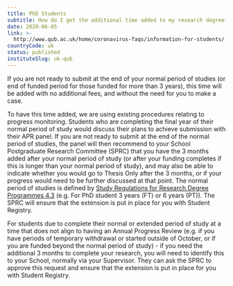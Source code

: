 ```yaml
---
title: PhD Students
subtitle: How do I get the additional time added to my research degree?
date: 2020-06-05
link: >-
  http://www.qub.ac.uk/home/coronavirus-faqs/information-for-students/
countryCode: uk
status: published
instituteSlug: uk-qub
---
```

If you are not ready to submit at the end of your normal period of studies (or end of funded period for those funded for more than 3 years), this time will be added with no additional fees, and without the need for you to make a case.

To have this time added, we are using existing procedures relating to progress monitoring. Students who are completing the final year of their normal period of study would discuss their plans to achieve submission with their APR panel. If you are not ready to submit at the end of the normal period of studies, the panel will then recommend to your School Postgraduate Research Committee (SPRC) that you have the 3 months added after your normal period of study (or after your funding completes if this is longer than your normal period of study), and may also be able to indicate whether you would go to Thesis Only after the 3 months, or if your progress would need to be further discussed at that point. The normal period of studies is defined by [Study Regulations for Research Degree Programmes 4.3](http://www.qub.ac.uk/directorates/AcademicStudentAffairs/AcademicAffairs/GeneralRegulations/StudyRegulations/StudyRegulationsforResearchDegreeProgrammes/#d.en.717765) (e.g. For PhD student 3 years (FT) or 6 years (PT)). The SPRC will ensure that the extension is put in place for you with Student Registry.

For students due to complete their normal or extended period of study at a time that does not align to having an Annual Progress Review (e.g. if you have periods of temporary withdrawal or started outside of October, or if you are funded beyond the normal period of study) - if you need the additional 3 months to complete your research, you will need to identify this to your School, normally via your Supervisor. They can ask the SPRC to approve this request and ensure that the extension is put in place for you with Student Registry.
